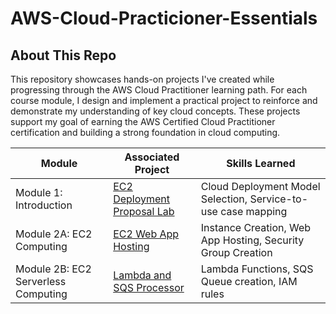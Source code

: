# AWS-Cloud-Practicioner-Essentials

## About This Repo
This repository showcases hands-on projects I've created while progressing through the AWS Cloud Practitioner learning path. For each course module, I design and implement a practical project to reinforce and demonstrate my understanding of key cloud concepts. These projects support my goal of earning the AWS Certified Cloud Practitioner certification and building a strong foundation in cloud computing.

| Module                                         | Associated Project         | Skills Learned             |
|-----------------------------------------------|----------------------------|----------------------------|
| Module 1: Introduction      | <a href="https://github.com/BHelmss/Module_1_EC2_Deployment_Proposal">EC2 Deployment Proposal Lab</a>| Cloud Deployment Model Selection, Service-to-use case mapping |
| Module 2A: EC2 Computing        | <a href="https://github.com/BHelmss/Module_2A_EC2_Web_App"> EC2 Web App Hosting</a> | Instance Creation, Web App Hosting, Security Group Creation
| Module 2B: EC2 Serverless Computing | <a href="https://github.com/BHelmss/Module_2B_Lambda_SQS_Processor"> Lambda and SQS Processor | Lambda Functions, SQS Queue creation, IAM rules |
